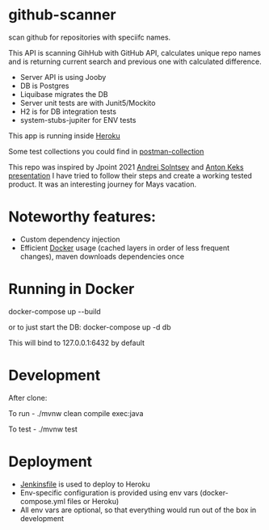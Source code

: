 # github-scanner
scan github for repositories with speciifc names.

This API is scanning GihHub with GitHub API, calculates unique repo names
and is returning current search and previous one with calculated difference.

- Server API is using Jooby
- DB is Postgres
- Liquibase migrates the DB
- Server unit tests are with Junit5/Mockito
- H2 is for DB integration tests
- system-stubs-jupiter for ENV tests

This app is running inside [Heroku](https://github-scanner.herokuapp.com/api/health) 

Some test collections you could find in [postman-collection](https://github.com/panchenko-yuriy-alexandrovich/github-scanner/blob/main/tests.postman_collection.json")

This repo was inspired by Jpoint 2021 [Andrei Solntsev](https://github.com/asolntsev) and [Anton Keks](https://github.com/angryziber) [presentation](https://github.com/angryziber/jpoint-pairing-2021)
I have tried to follow their steps and create a working tested product.
It was an interesting journey for Mays vacation.

# Noteworthy features:
- Custom dependency injection
- Efficient [Docker](https://github.com/panchenko-yuriy-alexandrovich/github-scanner/blob/main/Dockerfile) usage (cached layers in order of less frequent changes), maven downloads dependencies once

# Running in Docker

docker-compose up --build

or to just start the DB: docker-compose up -d db

This will bind to 127.0.0.1:6432 by default

# Development
After clone:

To run - ./mvnw clean compile exec:java

To test - ./mvnw test

# Deployment
- [Jenkinsfile](https://github.com/panchenko-yuriy-alexandrovich/github-scanner/blob/main/Jenkinsfile) is used to deploy to Heroku
- Env-specific configuration is provided using env vars (docker-compose.yml files or Heroku)
- All env vars are optional, so that everything would run out of the box in development
